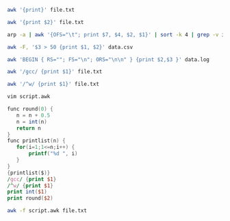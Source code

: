 ```bash
awk '{print}' file.txt
```
```bash
awk '{print $2}' file.txt
```
```bash
arp -a | awk '{OFS="\t"; print $7, $4, $2, $1}' | sort -k 4 | grep -v incomplete 
```
```bash
awk -F, '$3 > 50 {print $1, $2}' data.csv
```
```bash
awk 'BEGIN { RS=""; FS="\n"; ORS="\n\n" } {print $2,$3 }' data.log
```
```bash
awk '/gcc/ {print $1}' file.txt
```
```bash
awk '/^w/ {print $1}' file.txt
```

```bash
vim script.awk
```
```awk
func round(0) {
   n = n + 0.5
   n = int(n)
   return n
}
func printlist(n) {
   for(i=1;1<=n;i++) {
       printf("%d ", i)
   }
}
{printlist($)}
/gcc/ {print $1}
/^w/ {print $1}
print int($1)
print round($2)
```
```bash
awk -f script.awk file.txt
```